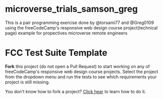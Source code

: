 # microverse_trials_samson_greg

This is a pair programming exercise done by @torsami77 and @Greg0109 using the freeCodeCamp's responsive web design course project(technical page) example for propectives microverse remote engineers

# FCC Test Suite Template

**Fork** this project (do not open a Pull Request) to start working on any of freeCodeCamp's responsive web design course projects. Select the project from the dropdown menu and run the tests to see which requirements your project is still missing.

You don't know how to fork a project? [Click hear](https://help.github.com/articles/fork-a-repo/) to learn how to do it.
